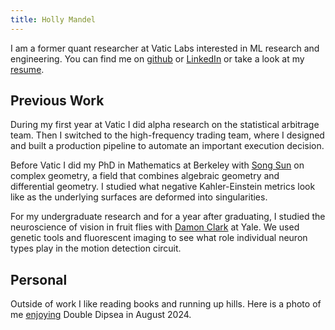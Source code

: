 ```yaml
---
title: Holly Mandel
---
```


I am a former quant researcher at Vatic Labs interested in ML research and engineering. You can find me on <a href = "https://github.com/hollymandel">github</a> or <a href = "https://www.linkedin.com/in/hollymandel">LinkedIn</a> or take a look at my <a href = "https://hollymandel.github.io/resume_public.pdf">resume</a>.

## Previous Work
During my first year at Vatic I did alpha research on the statistical arbitrage team. Then I switched to the high-frequency trading team, where I designed and built a production pipeline to automate an important execution decision.

Before Vatic I did my PhD in Mathematics at Berkeley with <a href = "https://math.berkeley.edu/~sosun/">Song Sun</a> on complex geometry, a field that combines algebraic geometry and differential geometry. I studied what negative Kahler-Einstein metrics look like as the underlying surfaces are deformed into singularities.

For my undergraduate research and for a year after graduating, I studied the neuroscience of vision in fruit flies with <a href = "https://clarklab.yale.edu">Damon Clark</a> at Yale. We used genetic tools and fluorescent imaging to see what role individual neuron types play in the motion detection circuit. 

## Personal
Outside of work I like reading books and running up hills. Here is a photo of me <a href = "enjoyment.jpg">enjoying</a> Double Dipsea in August 2024. 
